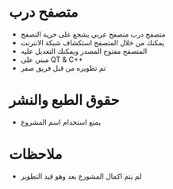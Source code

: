 # متصفح درب
* متصفح درب متصفح عربي يشجع على حرية التصفح
* يمكنك من خلال المتصفح استكشاف شبكة الانترنت
* المتصفح مفتوح المصدر ويمكنك التعديل عليه
* مبني على 
QT & C++
* تم تطويره من قبل فريق صفر

# حقوق الطبع والنشر

* يمنع استخدام اسم المشروع

# ملاحظات
* لم يتم اكمال المشورع بعد وهو قيد التطوير
